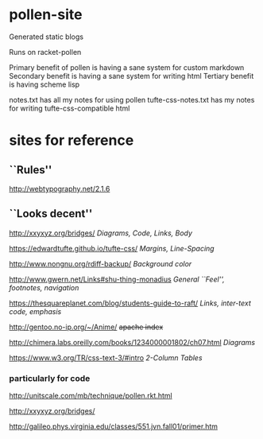 # pollen-site
Generated static blogs

Runs on racket-pollen

Primary benefit of pollen is having a sane system for custom markdown
Secondary benefit is having a sane system for writing html
Tertiary benefit is having scheme lisp

notes.txt has all my notes for using pollen
tufte-css-notes.txt has my notes for writing tufte-css-compatible html

# sites for reference
## ``Rules''
http://webtypography.net/2.1.6

## ``Looks decent''
http://xxyxyz.org/bridges/  *Diagrams, Code, Links, Body*

https://edwardtufte.github.io/tufte-css/   *Margins, Line-Spacing*

http://www.nongnu.org/rdiff-backup/        *Background color*

http://www.gwern.net/Links#shu-thing-monadius  *General ``Feel'', footnotes, navigation*

https://thesquareplanet.com/blog/students-guide-to-raft/  *Links, inter-text code, emphasis*

http://gentoo.no-ip.org/~/Anime/ ~~apache index~~

http://chimera.labs.oreilly.com/books/1234000001802/ch07.html *Diagrams*

https://www.w3.org/TR/css-text-3/#intro *2-Column Tables*

### particularly for code
http://unitscale.com/mb/technique/pollen.rkt.html

http://xxyxyz.org/bridges/

http://galileo.phys.virginia.edu/classes/551.jvn.fall01/primer.htm
